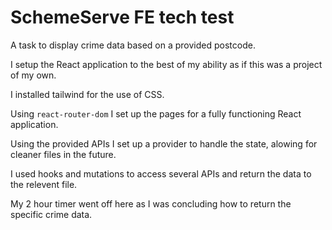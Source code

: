 
# SchemeServe FE tech test

A task to display crime data based on a provided postcode.

I setup the React application to the best of my ability as if this was a project of my own.

I installed tailwind for the use of CSS.

Using `react-router-dom` I set up the pages for a fully functioning React application.

Using the provided APIs I set up a provider to handle the state, alowing for cleaner files in the future.

I used hooks and mutations to access several APIs and return the data to the relevent file.

My 2 hour timer went off here as I was concluding how to return the specific crime data.

